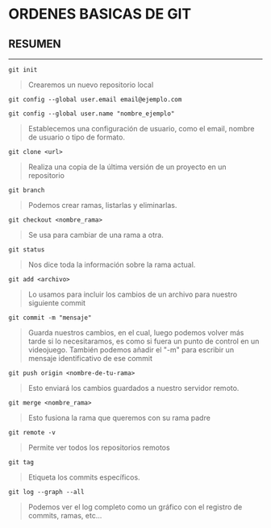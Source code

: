 # ORDENES BASICAS DE GIT 
## RESUMEN

---
`git init`
>Crearemos un nuevo repositorio local

`git config --global user.email email@ejemplo.com`

`git config --global user.name "nombre_ejemplo"`
>Establecemos una configuración de usuario, como el email, nombre de usuario o tipo de formato.

`git clone <url>`
>Realiza una copia de la última versión de un proyecto en un repositorio

`git branch`
>Podemos crear ramas, listarlas y eliminarlas.

`git checkout <nombre_rama>`
>Se usa para cambiar de una rama a otra.

`git status`
>Nos dice toda la información sobre la rama actual.

`git add <archivo>`
>Lo usamos para incluir los cambios de un archivo para nuestro siguiente commit

`git commit -m "mensaje"`
>Guarda nuestros cambios, en el cual, luego podemos volver más tarde si lo necesitaramos, es como si fuera un punto de control en un videojuego. También podemos añadir el "-m" para escribir un mensaje identificativo de ese commit

`git push origin <nombre-de-tu-rama>`
>Esto enviará los cambios guardados a nuestro servidor remoto.

`git merge <nombre_rama>`
>Esto fusiona la rama que queremos con su rama padre

`git remote -v`
>Permite ver todos los repositorios remotos

`git tag`
>Etiqueta los commits específicos.

`git log --graph --all`
>Podemos ver el log completo como un gráfico con el registro de commits, ramas, etc...
